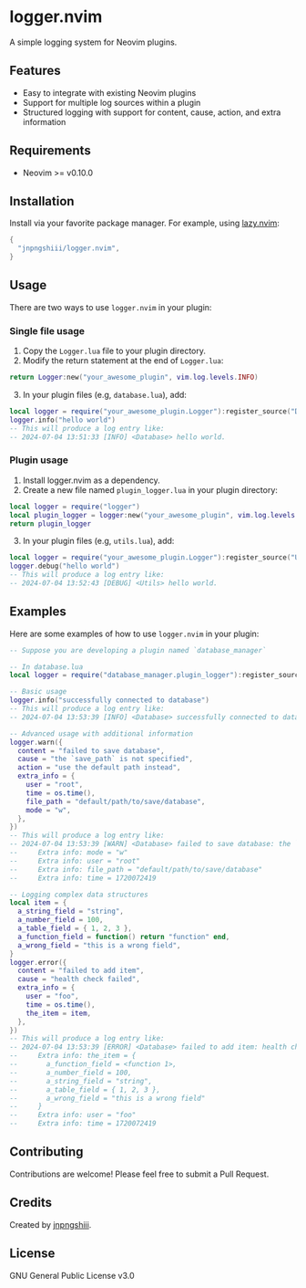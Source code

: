 # logger.nvim

A simple logging system for Neovim plugins.

## Features

- Easy to integrate with existing Neovim plugins
- Support for multiple log sources within a plugin
- Structured logging with support for content, cause, action, and extra information

## Requirements

- Neovim >= v0.10.0

## Installation

Install via your favorite package manager. For example, using [lazy.nvim](https://github.com/folke/lazy.nvim):

```lua
{
  "jnpngshiii/logger.nvim",
}
```

## Usage

There are two ways to use `logger.nvim` in your plugin:

### Single file usage

1. Copy the `Logger.lua` file to your plugin directory.
2. Modify the return statement at the end of `Logger.lua`:

```lua
return Logger:new("your_awesome_plugin", vim.log.levels.INFO)
```

3. In your plugin files (e.g, `database.lua`), add:

```lua
local logger = require("your_awesome_plugin.Logger"):register_source("Database")
logger.info("hello world")
-- This will produce a log entry like:
-- 2024-07-04 13:51:33 [INFO] <Database> hello world.
```

### Plugin usage

1. Install logger.nvim as a dependency.
2. Create a new file named `plugin_logger.lua` in your plugin directory:

```lua
local logger = require("logger")
local plugin_logger = logger:new("your_awesome_plugin", vim.log.levels.INFO)
return plugin_logger
```

3. In your plugin files (e.g, `utils.lua`), add:

```lua
local logger = require("your_awesome_plugin.Logger"):register_source("Utils")
logger.debug("hello world")
-- This will produce a log entry like:
-- 2024-07-04 13:52:43 [DEBUG] <Utils> hello world.
```

## Examples

Here are some examples of how to use `logger.nvim` in your plugin:

```lua
-- Suppose you are developing a plugin named `database_manager`

-- In database.lua
local logger = require("database_manager.plugin_logger"):register_source("Database")

-- Basic usage
logger.info("successfully connected to database")
-- This will produce a log entry like:
-- 2024-07-04 13:53:39 [INFO] <Database> successfully connected to database.

-- Advanced usage with additional information
logger.warn({
  content = "failed to save database",
  cause = "the `save_path` is not specified",
  action = "use the default path instead",
  extra_info = {
    user = "root",
    time = os.time(),
    file_path = "default/path/to/save/database",
    mode = "w",
  },
})
-- This will produce a log entry like:
-- 2024-07-04 13:53:39 [WARN] <Database> failed to save database: the `save_path` is not specified, use the default path instead.
--     Extra info: mode = "w"
--     Extra info: user = "root"
--     Extra info: file_path = "default/path/to/save/database"
--     Extra info: time = 1720072419

-- Logging complex data structures
local item = {
  a_string_field = "string",
  a_number_field = 100,
  a_table_field = { 1, 2, 3 },
  a_function_field = function() return "function" end,
  a_wrong_field = "this is a wrong field",
}
logger.error({
  content = "failed to add item",
  cause = "health check failed",
  extra_info = {
    user = "foo",
    time = os.time(),
    the_item = item,
  },
})
-- This will produce a log entry like:
-- 2024-07-04 13:53:39 [ERROR] <Database> failed to add item: health check failed.
--     Extra info: the_item = {
--       a_function_field = <function 1>,
--       a_number_field = 100,
--       a_string_field = "string",
--       a_table_field = { 1, 2, 3 },
--       a_wrong_field = "this is a wrong field"
--     }
--     Extra info: user = "foo"
--     Extra info: time = 1720072419
```

## Contributing

Contributions are welcome! Please feel free to submit a Pull Request.

## Credits

Created by [jnpngshiii](https://github.com/jnpngshiii).

## License

GNU General Public License v3.0
